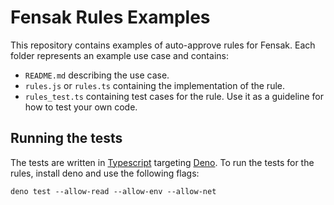 # Fensak Rules Examples

This repository contains examples of auto-approve rules for Fensak. Each folder represents an example use case and
contains:

- `README.md` describing the use case.
- `rules.js` or `rules.ts` containing the implementation of the rule.
- `rules_test.ts` containing test cases for the rule. Use it as a guideline for how to test your own code.

## Running the tests

The tests are written in [Typescript](https://www.typescriptlang.org/) targeting [Deno](https://deno.land/). To run the
tests for the rules, install deno and use the following flags:

```
deno test --allow-read --allow-env --allow-net
```
